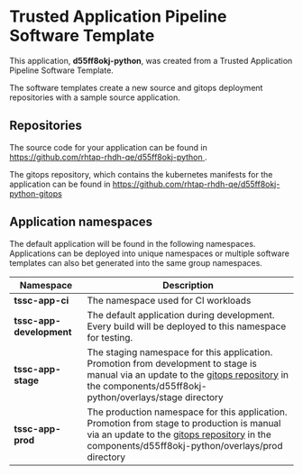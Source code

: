 # Trusted Application Pipeline Software Template

This application, **d55ff8okj-python**, was created from a Trusted Application Pipeline Software Template.

The software templates create a new source and gitops deployment repositories with a sample source application. 

## Repositories

The source code for your application can be found in [https://github.com/rhtap-rhdh-qe/d55ff8okj-python ](https://github.com/rhtap-rhdh-qe/d55ff8okj-python ).
 
The gitops repository, which contains the kubernetes manifests for the application can be found in 
[https://github.com/rhtap-rhdh-qe/d55ff8okj-python-gitops ](https://github.com/rhtap-rhdh-qe/d55ff8okj-python-gitops ) 

## Application namespaces 

The default application will be found in the following namespaces. Applications can be deployed into unique namespaces or multiple software templates can also bet generated into the same group namespaces.  

|  Namespace   |  Description   |  
| -------- | -------- |
| **tssc-app-ci** | The namespace used for CI workloads |
| **tssc-app-development** | The default application during development. Every build will be deployed to this namespace for testing. |
| **tssc-app-stage** | The staging namespace for this application. Promotion from development to stage is manual via an update to the [gitops repository](https://github.com/rhtap-rhdh-qe/d55ff8okj-python-gitops ) in the components/d55ff8okj-python/overlays/stage directory |
| **tssc-app-prod** | The production namespace for this application. Promotion from stage to production is manual via an update to the [gitops repository](https://github.com/rhtap-rhdh-qe/d55ff8okj-python-gitops ) in the components/d55ff8okj-python/overlays/prod directory |